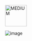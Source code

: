 <img src="https://img.shields.io/badge/MEDIUM-orange" alt="MEDIUM" width="70">

![image](https://github.com/user-attachments/assets/ec826415-5166-4876-8d82-e2e28c9af383)
